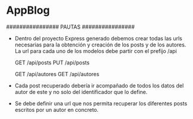 # AppBlog

################ PAUTAS ################

- Dentro del proyecto Express generado debemos crear todas las urls necesarias
para la obtención y creación de los posts y de los autores. La url para cada uno de
los modelos debe partir con el prefijo /api

    GET /api/posts
    PUT /api/posts

    GET /api/autores
    GET /api/autores

- Cada post recuperado debería ir acompañado de todos los datos del autor de este
y no solo del identificador que lo define.

- Se debe definir una url que nos permita recuperar los diferentes posts escritos por
un autor en concreto.